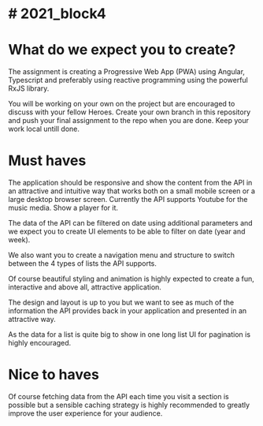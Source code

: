 # # 2021_block4

# What do we expect you to create?

The assignment is creating a Progressive Web App (PWA) using Angular, Typescript and preferably using reactive programming using the powerful RxJS library.

You will be working on your own on the project but are encouraged to discuss with your fellow Heroes. 
Create your own branch in this repository and push your final assignment to the repo when you are done. Keep your work local untill done. 


# Must haves

The application should be responsive and show the content from the API in an attractive and intuitive way that works both on a small mobile screen or a large desktop browser screen. Currently the API supports Youtube for the music media. Show a player for it. 

The data of the API can be filtered on date using additional parameters and we expect you to create UI elements to be able to filter on date (year and week). 

We also want you to create a navigation menu and structure to switch between the 4 types of lists the API supports. 

Of course beautiful styling and animation is highly expected to create a fun, interactive and above all, attractive application. 

The design and layout is up to you but we want to see as much of the information the API provides back in your application and presented in an attractive way.  

As the data for a list is quite big to show in one long list UI for pagination is highly encouraged.


# Nice to haves 

Of course fetching data from the API each time you visit a section is possible but a sensible caching strategy is highly recommended to greatly improve the user experience for your audience.

